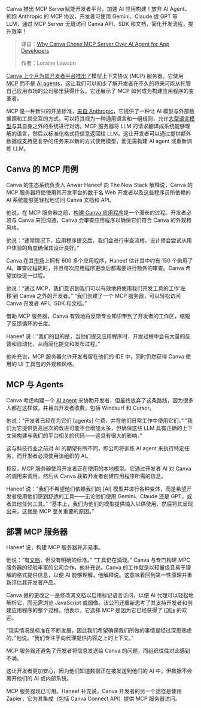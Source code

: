 
<!--
title: Canva为什么选择MCP Server而不是AI Agent用于应用开发者
cover: https://cdn.thenewstack.io/media/2025/05/09eb8dd0-canva_mcp_server_for_devs.jpg
summary: Canva 推出 MCP Server赋能开发者平台，加速 AI 应用构建！放弃 AI Agent，拥抱 Anthropic 的 MCP 协议，开发者可使用 Gemini、Claude 或 GPT 等 LLM，通过 MCP Server 无缝访问 Canva API、SDK 和文档，简化开发流程，提升效率！
-->

Canva 推出 MCP Server赋能开发者平台，加速 AI 应用构建！放弃 AI Agent，拥抱 Anthropic 的 MCP 协议，开发者可使用 Gemini、Claude 或 GPT 等 LLM，通过 MCP Server 无缝访问 Canva API、SDK 和文档，简化开发流程，提升效率！

> 译自：[Why Canva Chose MCP Server Over AI Agent for App Developers](https://thenewstack.io/why-canva-chose-mcp-server-over-ai-agent-for-app-developers/)
> 
> 作者：Loraine Lawson

[Canva 上个月为其开发者平台推出了](https://www.canva.dev/blog/developers/canva-dev-mcp-server/)模型上下文协议 (MCP) 服务器。它使用 [MCP](https://thenewstack.io/what-is-mcp-game-changer-or-just-more-hype/) 而不是 [AI agents](https://thenewstack.io/ai-agents-a-comprehensive-introduction-for-developers/)，这让我们可以初步了解开发者在不久的将来可能从托管自己应用市场的公司那里获得什么。它还展示了 MCP 如何成为构建应用程序的变革者。

MCP 是一种新兴的开放标准，[来自 Anthropic](https://www.anthropic.com/news/model-context-protocol)，它提供了一种让 AI 模型与外部数据源和工具交互的方式。可以将其视为一种通用语言和一组规则，允许[大型语言模型](https://thenewstack.io/the-new-shadow-it-llms-in-the-wild/)与其自身之外的系统进行对话。MCP 服务器将 LLM 的请求翻译成系统能够理解的语言，然后以标准化格式将信息返回给 LLM。这让开发者可以通过提供额外数据或支持更复杂的任务来以新的方式使用模型，而无需构建 AI agent 或重新训练 LLM。

## Canva 的 MCP 用例

Canva 的生态系统负责人 Anwar Haneef 向 The New Stack 解释说，Canva 的 MCP 服务器将使使用其开发平台的数千名 Web 开发者以及这些程序员所依赖的 AI 系统能够更轻松地访问 Canva 文档和 API。

他说，在 MCP 服务器之前，[构建 Canva 应用程序](https://thenewstack.io/canva-launches-developer-platform-eyes-generative-ai-apps/)是一个漫长的过程。开发者必须与 Canva 来回沟通，Canva 会审查应用程序以确保它们符合 Canva 的外观和风格。

他说：“通常情况下，应用程序提交后，我们会进行审查流程。设计师会尝试从用户体验的角度确保其设计良好。”

Canva 在其[市场](https://www.canva.com/apps/)上拥有 600 多个应用程序，Haneef 估计其中约有 150 个启用了 AI。审查过程耗时，并且每次应用程序更改后都需要进行额外的审查。Canva 希望加快这一过程。

他说：“通过 MCP，我们意识到我们可以有效地将使用我们开发工具的工作‘左移’到 Canva 之外的开发者。” “我们创建了一个 MCP 服务器，可以轻松访问 Canva 开发者 API、SDK 和文档。”

借助 MCP 服务器，Canva 有效地将反馈专业知识带到了开发者的工作区，缩短了反馈循环的长度。

Haneef 说：“我们的目的是，当他们提交应用程序时，开发过程中会有大量的反馈和自动化，从而简化提交和发布过程。”

他补充说，MCP 服务器允许开发者留在他们的 IDE 中，同时仍然获得 Canva 使用的 UI 工具包的外观和风格。

## MCP 与 Agents

Canva 考虑构建一个 [AI agent](https://thenewstack.io/how-ai-agents-will-change-the-web-for-users-and-developers/) 来协助开发者，但最终放弃了这条路线，因为很多人都在这样做，并且向开发者收费，包括 Windsurf 和 Cursor。

他说：“开发者已经在为它们 [agents] 付费，并在他们日常工作中使用它们。” “我们为它提供更高层次的改进可能不会增加太多，但确保这些 LLM 具有正确的上下文来构建与我们的平台相关的代码——这具有很大的影响。”

这与科技行业之前对 AI 的期望有所不同，即公司将训练 AI agent 来执行特定任务，而开发者必须使用该组织的 AI。

相反，MCP 服务器使用开发者正在使用的本地模型。它通过开发者 AI 对 Canva 的调用来调用，然后从 Canva 获取开发者创建应用程序所需的信息。

Haneef 说：“我们不希望他们依赖我们的 [AI] 模型并进行各种变体，而是希望开发者使用他们感到舒适的工具——无论他们使用 Gemini、Claude 还是 GPT，或者其他任何工具。” “基本上，我们为他们的模型提供输入以供使用，然后将其呈现出来，这就是 MCP 至关重要的原因。”

## 部署 MCP 服务器

Haneef 说，构建 MCP 服务器并非易事。

他说：“有[文档](https://docs.anthropic.com/en/docs/agents-and-tools/mcp)，但没有明确的标准。” “工具仍在涌现。”
Canva 与专门构建 MPC 服务器的经验丰富的公司合作，他补充说。Canva 的工作就是以轻量级且易于理解的格式提供信息，以便 AI 能够理解，他解释说。这意味着回到第一性原理并重新评估其开发者产品。

Canva 做的更改之一是修改其文档以启用标记语言访问，以便 AI 代理可以轻松地解析它，而无需浏览 JavaScript 或图像。该公司还重新思考了其支持开发者和创建应用程序的整个过程。他表示，它选择 MCP 是因为它已经获得了 [IDEs](https://thenewstack.io/best-open-source-ides/) 的欢迎。

“现实情况是标准在不断发展，因此我们希望确保我们所做的事情是经过深思熟虑的，”他说。“我们专注于向代理提供内容之上的上下文。”

MCP 服务器还避免了开发者将信息发送给 Canva 的问题，而组织往往对此感到不满。

这让开发者更加安心，因为他们知道数据正在被发送到他们的 AI 中，但数据不会离开他们的 AI 或内部系统。

MCP 服务器现已可用。Haneef 补充说，Canva 开发者的另一个途径是使用 Zapier，它为其集成（包括 Canva Connect API）提供 MCP 服务器访问。
